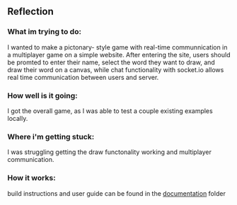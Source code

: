 ## Reflection 

### **What im trying to do:**
I wanted to make a pictonary- style game with real-time communnication in a multiplayer game on a simple website. After entering the site, users should be promted to enter their name, select the word they want to draw, and draw their word on a canvas, while chat functionality with socket.io allows real time communication between users and server. 

### **How well is it going:**
I got the overall game, as I was able to test a couple existing examples locally. 

### **Where i'm getting stuck:**
I was struggling getting the draw functonality working and multiplayer communication. 

### **How it works:**

build instructions and user guide can be found in the [documentation](https://github.com/angelesmarinbatana/Drawing-Game/tree/main/documentation) folder 
